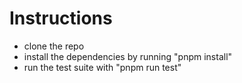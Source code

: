 # Instructions
- clone the repo
- install the dependencies by running "pnpm install"
- run the test suite with "pnpm run test"
